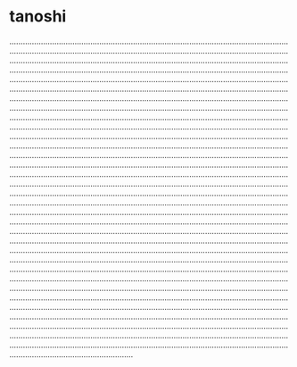 # tanoshi
...................................................................................................................................................................................................................................................................................................................................................................................................................................................................................................................................................................................................................................................................................................................................................................................................................................................................................................................................................................................................................................................................................................................................................................................................................................................................................................................................................................................................................................................................................................................................................................................................................................................................................................................................................................................................................................................................................................................................................................................................................................................................................................................................................................................................................................................................................................................................................................................................................................................................................................................................................................................................................................................................................................................................................................................................................................................................................................................................................................................................................................................................................................................................................................................................................................................................................................................................................................................................................................................................................................................................................................................................................................................................................................................................................................................................................................................................................................................................................................................................................................................................................................................................................................................................................................................................................................................